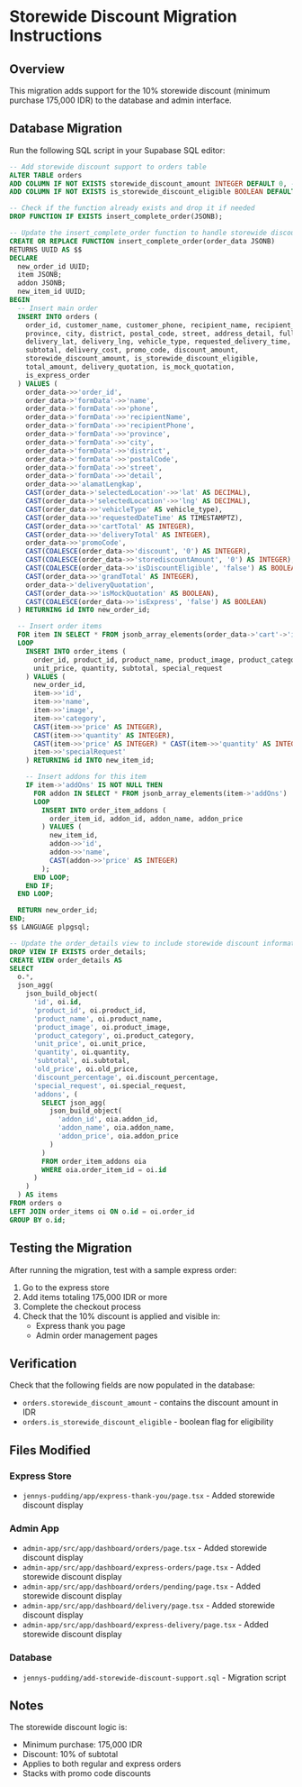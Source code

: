 # Storewide Discount Migration Instructions

## Overview
This migration adds support for the 10% storewide discount (minimum purchase 175,000 IDR) to the database and admin interface.

## Database Migration
Run the following SQL script in your Supabase SQL editor:

```sql
-- Add storewide discount support to orders table
ALTER TABLE orders 
ADD COLUMN IF NOT EXISTS storewide_discount_amount INTEGER DEFAULT 0, -- storewide discount in rupiah
ADD COLUMN IF NOT EXISTS is_storewide_discount_eligible BOOLEAN DEFAULT FALSE; -- flag for discount eligibility

-- Check if the function already exists and drop it if needed
DROP FUNCTION IF EXISTS insert_complete_order(JSONB);

-- Update the insert_complete_order function to handle storewide discount data
CREATE OR REPLACE FUNCTION insert_complete_order(order_data JSONB)
RETURNS UUID AS $$
DECLARE
  new_order_id UUID;
  item JSONB;
  addon JSONB;
  new_item_id UUID;
BEGIN
  -- Insert main order
  INSERT INTO orders (
    order_id, customer_name, customer_phone, recipient_name, recipient_phone,
    province, city, district, postal_code, street, address_detail, full_address,
    delivery_lat, delivery_lng, vehicle_type, requested_delivery_time,
    subtotal, delivery_cost, promo_code, discount_amount, 
    storewide_discount_amount, is_storewide_discount_eligible,
    total_amount, delivery_quotation, is_mock_quotation,
    is_express_order
  ) VALUES (
    order_data->>'order_id',
    order_data->'formData'->>'name',
    order_data->'formData'->>'phone',
    order_data->'formData'->>'recipientName',
    order_data->'formData'->>'recipientPhone',
    order_data->'formData'->>'province',
    order_data->'formData'->>'city',
    order_data->'formData'->>'district',
    order_data->'formData'->>'postalCode',
    order_data->'formData'->>'street',
    order_data->'formData'->>'detail',
    order_data->>'alamatLengkap',
    CAST(order_data->'selectedLocation'->>'lat' AS DECIMAL),
    CAST(order_data->'selectedLocation'->>'lng' AS DECIMAL),
    CAST(order_data->>'vehicleType' AS vehicle_type),
    CAST(order_data->>'requestedDateTime' AS TIMESTAMPTZ),
    CAST(order_data->>'cartTotal' AS INTEGER),
    CAST(order_data->>'deliveryTotal' AS INTEGER),
    order_data->>'promoCode',
    CAST(COALESCE(order_data->>'discount', '0') AS INTEGER),
    CAST(COALESCE(order_data->>'storediscountAmount', '0') AS INTEGER),
    CAST(COALESCE(order_data->>'isDiscountEligible', 'false') AS BOOLEAN),
    CAST(order_data->>'grandTotal' AS INTEGER),
    order_data->'deliveryQuotation',
    CAST(order_data->>'isMockQuotation' AS BOOLEAN),
    CAST(COALESCE(order_data->>'isExpress', 'false') AS BOOLEAN)
  ) RETURNING id INTO new_order_id;

  -- Insert order items
  FOR item IN SELECT * FROM jsonb_array_elements(order_data->'cart'->'items')
  LOOP
    INSERT INTO order_items (
      order_id, product_id, product_name, product_image, product_category,
      unit_price, quantity, subtotal, special_request
    ) VALUES (
      new_order_id,
      item->>'id',
      item->>'name',
      item->>'image',
      item->>'category',
      CAST(item->>'price' AS INTEGER),
      CAST(item->>'quantity' AS INTEGER),
      CAST(item->>'price' AS INTEGER) * CAST(item->>'quantity' AS INTEGER),
      item->>'specialRequest'
    ) RETURNING id INTO new_item_id;

    -- Insert addons for this item
    IF item->'addOns' IS NOT NULL THEN
      FOR addon IN SELECT * FROM jsonb_array_elements(item->'addOns')
      LOOP
        INSERT INTO order_item_addons (
          order_item_id, addon_id, addon_name, addon_price
        ) VALUES (
          new_item_id,
          addon->>'id',
          addon->>'name',
          CAST(addon->>'price' AS INTEGER)
        );
      END LOOP;
    END IF;
  END LOOP;

  RETURN new_order_id;
END;
$$ LANGUAGE plpgsql;

-- Update the order_details view to include storewide discount information
DROP VIEW IF EXISTS order_details;
CREATE VIEW order_details AS
SELECT 
  o.*,
  json_agg(
    json_build_object(
      'id', oi.id,
      'product_id', oi.product_id,
      'product_name', oi.product_name,
      'product_image', oi.product_image,
      'product_category', oi.product_category,
      'unit_price', oi.unit_price,
      'quantity', oi.quantity,
      'subtotal', oi.subtotal,
      'old_price', oi.old_price,
      'discount_percentage', oi.discount_percentage,
      'special_request', oi.special_request,
      'addons', (
        SELECT json_agg(
          json_build_object(
            'addon_id', oia.addon_id,
            'addon_name', oia.addon_name,
            'addon_price', oia.addon_price
          )
        )
        FROM order_item_addons oia 
        WHERE oia.order_item_id = oi.id
      )
    )
  ) AS items
FROM orders o
LEFT JOIN order_items oi ON o.id = oi.order_id
GROUP BY o.id;
```

## Testing the Migration

After running the migration, test with a sample express order:

1. Go to the express store
2. Add items totaling 175,000 IDR or more 
3. Complete the checkout process
4. Check that the 10% discount is applied and visible in:
   - Express thank you page
   - Admin order management pages

## Verification

Check that the following fields are now populated in the database:
- `orders.storewide_discount_amount` - contains the discount amount in IDR
- `orders.is_storewide_discount_eligible` - boolean flag for eligibility

## Files Modified

### Express Store
- `jennys-pudding/app/express-thank-you/page.tsx` - Added storewide discount display

### Admin App
- `admin-app/src/app/dashboard/orders/page.tsx` - Added storewide discount display
- `admin-app/src/app/dashboard/express-orders/page.tsx` - Added storewide discount display
- `admin-app/src/app/dashboard/orders/pending/page.tsx` - Added storewide discount display
- `admin-app/src/app/dashboard/delivery/page.tsx` - Added storewide discount display
- `admin-app/src/app/dashboard/express-delivery/page.tsx` - Added storewide discount display

### Database
- `jennys-pudding/add-storewide-discount-support.sql` - Migration script

## Notes

The storewide discount logic is:
- Minimum purchase: 175,000 IDR
- Discount: 10% of subtotal
- Applies to both regular and express orders
- Stacks with promo code discounts 